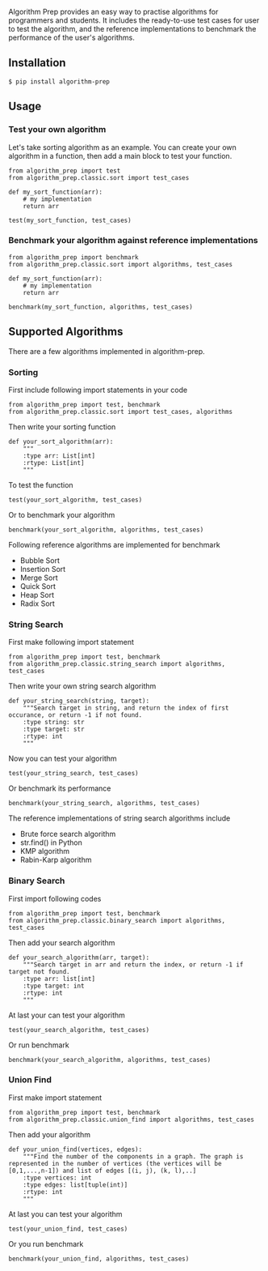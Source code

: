 Algorithm Prep provides an easy way to practise algorithms for programmers and students. It includes the ready-to-use test cases for user to test the algorithm, and the reference implementations to benchmark the performance of the user's algorithms.

## Installation

```
$ pip install algorithm-prep
```

## Usage

### Test your own algorithm

Let's take sorting algorithm as an example. You can create your own algorithm in a function, then add a main block to test your function.

```
from algorithm_prep import test
from algorithm_prep.classic.sort import test_cases

def my_sort_function(arr):
    # my implementation
    return arr
    
test(my_sort_function, test_cases)
```

### Benchmark your algorithm against reference implementations

```
from algorithm_prep import benchmark
from algorithm_prep.classic.sort import algorithms, test_cases

def my_sort_function(arr):
    # my implementation
    return arr
    
benchmark(my_sort_function, algorithms, test_cases)
```

## Supported Algorithms

There are a few algorithms implemented in algorithm-prep. 

### Sorting

First include following import statements in your code

```
from algorithm_prep import test, benchmark
from algorithm_prep.classic.sort import test_cases, algorithms
```

Then write your sorting function

```
def your_sort_algorithm(arr):
	"""
    :type arr: List[int]
    :rtype: List[int]
    """
```

To test the function

```
test(your_sort_algorithm, test_cases)
```

Or to benchmark your algorithm

```
benchmark(your_sort_algorithm, algorithms, test_cases)
```

Following reference algorithms are implemented for benchmark

* Bubble Sort
* Insertion Sort
* Merge Sort
* Quick Sort
* Heap Sort
* Radix Sort

### String Search

First make following import statement

```
from algorithm_prep import test, benchmark
from algorithm_prep.classic.string_search import algorithms, test_cases
```

Then write your own string search algorithm

```
def your_string_search(string, target):
	"""Search target in string, and return the index of first occurance, or return -1 if not found.
	:type string: str
	:type target: str
	:rtype: int
	"""
```

Now you can test your algorithm

```
test(your_string_search, test_cases)
```

Or benchmark its performance

```
benchmark(your_string_search, algorithms, test_cases)
```

The reference implementations of string search algorithms include

* Brute force search algorithm
* str.find() in Python
* KMP algorithm
* Rabin-Karp algorithm

### Binary Search

First import following codes

```
from algorithm_prep import test, benchmark
from algorithm_prep.classic.binary_search import algorithms, test_cases
```

Then add your search algorithm

```
def your_search_algorithm(arr, target):
	"""Search target in arr and return the index, or return -1 if target not found.
	:type arr: list[int]
	:type target: int
	:rtype: int
	"""
```

At last your can test your algorithm

```
test(your_search_algorithm, test_cases)
```

Or run benchmark

```
benchmark(your_search_algorithm, algorithms, test_cases)
```

### Union Find

First make import statement

```
from algorithm_prep import test, benchmark
from algorithm_prep.classic.union_find import algorithms, test_cases
```

Then add your algorithm

```
def your_union_find(vertices, edges):
	"""Find the number of the components in a graph. The graph is represented in the number of vertices (the vertices will be [0,1,...,n-1]) and list of edges [(i, j), (k, l),..]
	:type vertices: int
	:type edges: list[tuple(int)]
	:rtype: int
	"""
```

At last you can test your algorithm

```
test(your_union_find, test_cases)
```

Or you run benchmark

```
benchmark(your_union_find, algorithms, test_cases)
```

